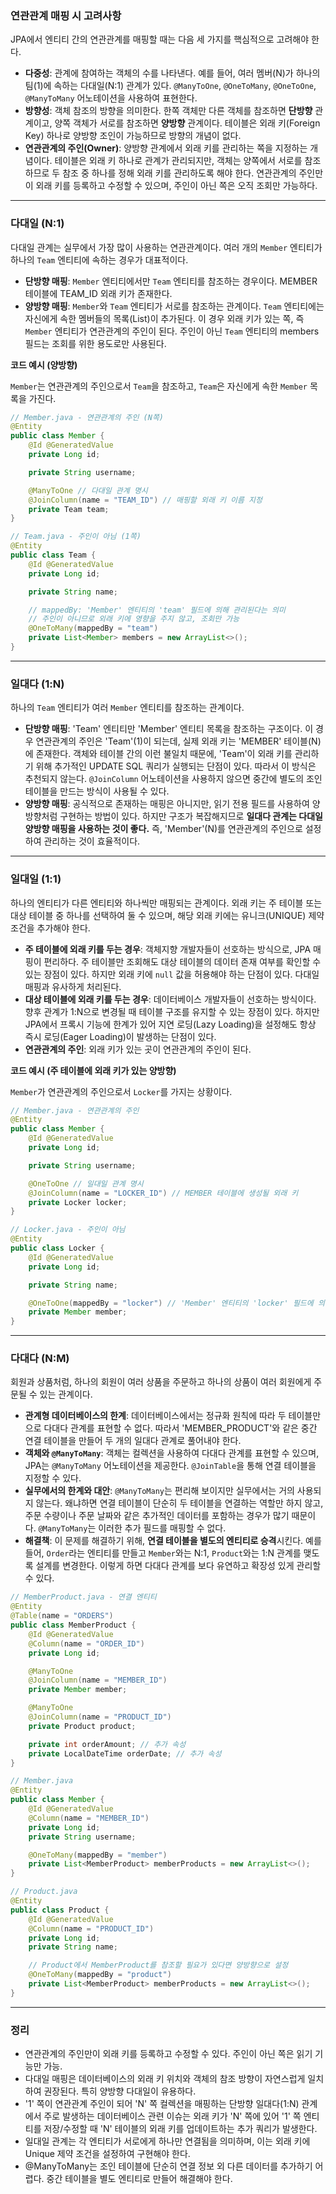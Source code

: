 ### **연관관계 매핑 시 고려사항**

JPA에서 엔티티 간의 연관관계를 매핑할 때는 다음 세 가지를 핵심적으로 고려해야 한다.

- **다중성**: 관계에 참여하는 객체의 수를 나타낸다. 예를 들어, 여러 멤버(N)가 하나의 팀(1)에 속하는 다대일(N:1) 관계가 있다. `@ManyToOne`, `@OneToMany`, `@OneToOne`, `@ManyToMany` 어노테이션을 사용하여 표현한다.
- **방향성**: 객체 참조의 방향을 의미한다. 한쪽 객체만 다른 객체를 참조하면 **단방향** 관계이고, 양쪽 객체가 서로를 참조하면 **양방향** 관계이다. 테이블은 외래 키(Foreign Key) 하나로 양방향 조인이 가능하므로 방향의 개념이 없다.
- **연관관계의 주인(Owner)**: 양방향 관계에서 외래 키를 관리하는 쪽을 지정하는 개념이다. 테이블은 외래 키 하나로 관계가 관리되지만, 객체는 양쪽에서 서로를 참조하므로 두 참조 중 하나를 정해 외래 키를 관리하도록 해야 한다. 연관관계의 주인만이 외래 키를 등록하고 수정할 수 있으며, 주인이 아닌 쪽은 오직 조회만 가능하다.

---

### **다대일 (N:1)**

다대일 관계는 실무에서 가장 많이 사용하는 연관관계이다. 여러 개의 `Member` 엔티티가 하나의 `Team` 엔티티에 속하는 경우가 대표적이다.

- **단방향 매핑**: `Member` 엔티티에서만 `Team` 엔티티를 참조하는 경우이다. MEMBER 테이블에 TEAM_ID 외래 키가 존재한다.
- **양방향 매핑**: `Member`와 `Team` 엔티티가 서로를 참조하는 관계이다. `Team` 엔티티에는 자신에게 속한 멤버들의 목록(List)이 추가된다. 이 경우 외래 키가 있는 쪽, 즉 `Member` 엔티티가 연관관계의 주인이 된다. 주인이 아닌 `Team` 엔티티의 members 필드는 조회를 위한 용도로만 사용된다.

**코드 예시 (양방향)**

`Member`는 연관관계의 주인으로서 `Team`을 참조하고, `Team`은 자신에게 속한 `Member` 목록을 가진다.

```java
// Member.java - 연관관계의 주인 (N쪽)
@Entity
public class Member {
    @Id @GeneratedValue
    private Long id;

    private String username;

    @ManyToOne // 다대일 관계 명시
    @JoinColumn(name = "TEAM_ID") // 매핑할 외래 키 이름 지정
    private Team team;
}
```

```java
// Team.java - 주인이 아님 (1쪽)
@Entity
public class Team {
    @Id @GeneratedValue
    private Long id;

    private String name;

    // mappedBy: 'Member' 엔티티의 'team' 필드에 의해 관리된다는 의미
    // 주인이 아니므로 외래 키에 영향을 주지 않고, 조회만 가능
    @OneToMany(mappedBy = "team")
    private List<Member> members = new ArrayList<>();
}
```

---

### **일대다 (1:N)**

하나의 `Team` 엔티티가 여러 `Member` 엔티티를 참조하는 관계이다.

- **단방향 매핑**: 'Team' 엔티티만 'Member' 엔티티 목록을 참조하는 구조이다. 이 경우 연관관계의 주인은 'Team'(1)이 되는데, 실제 외래 키는 'MEMBER' 테이블(N)에 존재한다. 객체와 테이블 간의 이런 불일치 때문에, 'Team'이 외래 키를 관리하기 위해 추가적인 UPDATE SQL 쿼리가 실행되는 단점이 있다. 따라서 이 방식은 추천되지 않는다. `@JoinColumn` 어노테이션을 사용하지 않으면 중간에 별도의 조인 테이블을 만드는 방식이 사용될 수 있다.
- **양방향 매핑**: 공식적으로 존재하는 매핑은 아니지만, 읽기 전용 필드를 사용하여 양방향처럼 구현하는 방법이 있다. 하지만 구조가 복잡해지므로 **일대다 관계는 다대일 양방향 매핑을 사용하는 것이 좋다.** 즉, 'Member'(N)를 연관관계의 주인으로 설정하여 관리하는 것이 효율적이다.

---

### **일대일 (1:1)**

하나의 엔티티가 다른 엔티티와 하나씩만 매핑되는 관계이다. 외래 키는 주 테이블 또는 대상 테이블 중 하나를 선택하여 둘 수 있으며, 해당 외래 키에는 유니크(UNIQUE) 제약 조건을 추가해야 한다.

- **주 테이블에 외래 키를 두는 경우**: 객체지향 개발자들이 선호하는 방식으로, JPA 매핑이 편리하다. 주 테이블만 조회해도 대상 테이블의 데이터 존재 여부를 확인할 수 있는 장점이 있다. 하지만 외래 키에 `null` 값을 허용해야 하는 단점이 있다. 다대일 매핑과 유사하게 처리된다.
- **대상 테이블에 외래 키를 두는 경우**: 데이터베이스 개발자들이 선호하는 방식이다. 향후 관계가 1:N으로 변경될 때 테이블 구조를 유지할 수 있는 장점이 있다. 하지만 JPA에서 프록시 기능에 한계가 있어 지연 로딩(Lazy Loading)을 설정해도 항상 즉시 로딩(Eager Loading)이 발생하는 단점이 있다.
- **연관관계의 주인**: 외래 키가 있는 곳이 연관관계의 주인이 된다.

**코드 예시 (주 테이블에 외래 키가 있는 양방향)**

`Member`가 연관관계의 주인으로서 `Locker`를 가지는 상황이다.

```java
// Member.java - 연관관계의 주인
@Entity
public class Member {
    @Id @GeneratedValue
    private Long id;

    private String username;

    @OneToOne // 일대일 관계 명시
    @JoinColumn(name = "LOCKER_ID") // MEMBER 테이블에 생성될 외래 키
    private Locker locker;
}
```

```java
// Locker.java - 주인이 아님
@Entity
public class Locker {
    @Id @GeneratedValue
    private Long id;

    private String name;

    @OneToOne(mappedBy = "locker") // 'Member' 엔티티의 'locker' 필드에 의해 관리됨
    private Member member;
}
```

---

### **다대다 (N:M)**

회원과 상품처럼, 하나의 회원이 여러 상품을 주문하고 하나의 상품이 여러 회원에게 주문될 수 있는 관계이다.

- **관계형 데이터베이스의 한계**: 데이터베이스에서는 정규화 원칙에 따라 두 테이블만으로 다대다 관계를 표현할 수 없다. 따라서 'MEMBER_PRODUCT'와 같은 중간 연결 테이블을 만들어 두 개의 일대다 관계로 풀어내야 한다.
- **객체와 `@ManyToMany`**: 객체는 컬렉션을 사용하여 다대다 관계를 표현할 수 있으며, JPA는 `@ManyToMany` 어노테이션을 제공한다. `@JoinTable`을 통해 연결 테이블을 지정할 수 있다.
- **실무에서의 한계와 대안**: `@ManyToMany`는 편리해 보이지만 실무에서는 거의 사용되지 않는다. 왜냐하면 연결 테이블이 단순히 두 테이블을 연결하는 역할만 하지 않고, 주문 수량이나 주문 날짜와 같은 추가적인 데이터를 포함하는 경우가 많기 때문이다. `@ManyToMany`는 이러한 추가 필드를 매핑할 수 없다.
- **해결책**: 이 문제를 해결하기 위해, **연결 테이블을 별도의 엔티티로 승격**시킨다. 예를 들어, `Order`라는 엔티티를 만들고 `Member`와는 N:1, `Product`와는 1:N 관계를 맺도록 설계를 변경한다. 이렇게 하면 다대다 관계를 보다 유연하고 확장성 있게 관리할 수 있다.

```java
// MemberProduct.java - 연결 엔티티
@Entity
@Table(name = "ORDERS")
public class MemberProduct {
    @Id @GeneratedValue
    @Column(name = "ORDER_ID")
    private Long id;

    @ManyToOne
    @JoinColumn(name = "MEMBER_ID")
    private Member member;

    @ManyToOne
    @JoinColumn(name = "PRODUCT_ID")
    private Product product;

    private int orderAmount; // 추가 속성
    private LocalDateTime orderDate; // 추가 속성
}
```

```java
// Member.java
@Entity
public class Member {
    @Id @GeneratedValue
    @Column(name = "MEMBER_ID")
    private Long id;
    private String username;

    @OneToMany(mappedBy = "member")
    private List<MemberProduct> memberProducts = new ArrayList<>();
}
```

```java
// Product.java
@Entity
public class Product {
    @Id @GeneratedValue
    @Column(name = "PRODUCT_ID")
    private Long id;
    private String name;

    // Product에서 MemberProduct를 참조할 필요가 있다면 양방향으로 설정
    @OneToMany(mappedBy = "product")
    private List<MemberProduct> memberProducts = new ArrayList<>();
}
```

---

### 정리

- 연관관계의 주인만이 외래 키를 등록하고 수정할 수 있다. 주인이 아닌 쪽은 읽기 기능만 가능.
- 다대일 매핑은 데이터베이스의 외래 키 위치와 객체의 참조 방향이 자연스럽게 일치하여 권장된다. 특히 양방향 다대일이 유용하다.
- '1' 쪽이 연관관계 주인이 되어 'N' 쪽 컬렉션을 매핑하는 단방향 일대다(1:N) 관계에서 주로 발생하는 데이터베이스 관련 이슈는 외래 키가 'N' 쪽에 있어 '1' 쪽 엔티티를 저장/수정할 때 'N' 테이블의 외래 키를 업데이트하는 추가 쿼리가 발생한다.
- 일대일 관계는 각 엔티티가 서로에게 하나만 연결됨을 의미하며, 이는 외래 키에 Unique 제약 조건을 설정하여 구현해야 한다.
- @ManyToMany는 조인 테이블에 단순히 연결 정보 외 다른 데이터를 추가하기 어렵다. 중간 테이블을 별도 엔티티로 만들어 해결해야 한다.
